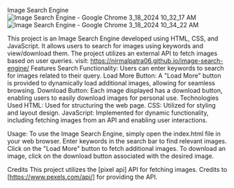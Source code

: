 Image Search Engine
![Image Search Engine - Google Chrome 3_18_2024 10_32_17 AM](https://github.com/nirmalpatra06/image-search-engine/assets/134248927/34d4b90d-d9dc-45dd-89ee-5798d548db21)
![Image Search Engine - Google Chrome 3_18_2024 10_34_22 AM](https://github.com/nirmalpatra06/image-search-engine/assets/134248927/ebd223a4-1b10-457d-9754-0ca0baa90ab9)

This project is an Image Search Engine developed using HTML, CSS, and JavaScript. It allows users to search for images using keywords and view/download them. The project utilizes an external API to fetch images based on user queries.
visit: https://nirmalpatra06.github.io/image-search-engine/
Features
Search Functionality: Users can enter keywords to search for images related to their query.
Load More Button: A "Load More" button is provided to dynamically load additional images, allowing for seamless browsing.
Download Button: Each image displayed has a download button, enabling users to easily download images for personal use.
Technologies Used
HTML: Used for structuring the web page.
CSS: Utilized for styling and layout design.
JavaScript: Implemented for dynamic functionality, including fetching images from an API and enabling user interactions.




Usage:
To use the Image Search Engine, simply open the index.html file in your web browser. Enter keywords in the search bar to find relevant images. Click on the "Load More" button to fetch additional images. To download an image, click on the download button associated with the desired image.

Credits
This project utilizes the [pixel api] API for fetching images. Credits to [https://www.pexels.com/api/] for providing the API.
